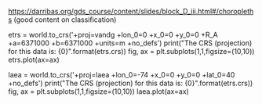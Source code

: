 https://darribas.org/gds_course/content/slides/block_D_iii.html#/choropleths (good content on classification)

etrs = world.to_crs('+proj=vandg +lon_0=0 +x_0=0 +y_0=0 +R_A +a=6371000 +b=6371000 +units=m +no_defs')
print("The CRS (projection) for this data is: {0}".format(etrs.crs))
fig, ax = plt.subplots(1,1,figsize=(10,10))
etrs.plot(ax=ax)

laea = world.to_crs('+proj=laea +lon_0=-74 +x_0=0 +y_0=0 +lat_0=40 +no_defs')
print("The CRS (projection) for this data is: {0}".format(etrs.crs))
fig, ax = plt.subplots(1,1,figsize=(10,10))
laea.plot(ax=ax)